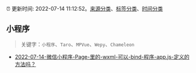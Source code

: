 :alarm_clock: 更新时间: 2022-07-14 11:12:52。[来源分类](../README.md)、[标签分类](../TAGS.md)、[时间分类](../TIMELINE.md)

## 小程序


> 关键字：`小程序`、`Taro`、`MPVue`、`Wepy`、`Chameleon`



- [2022-07-14-微信小程序-Page-里的-wxml-可以-bind-程序-app.js-定义的方法吗？](https://www.v2ex.com/t/866204) 